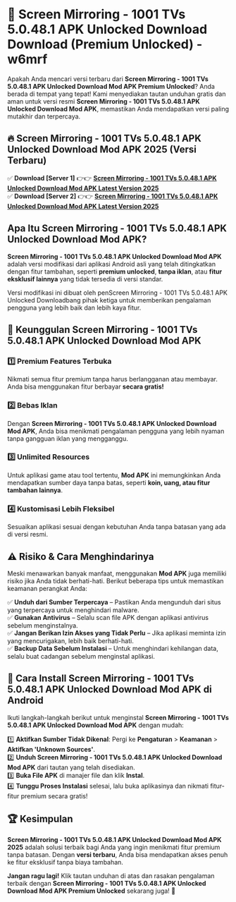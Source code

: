 # 🎯 Screen Mirroring - 1001 TVs 5.0.48.1 APK Unlocked Download  Download (Premium Unlocked) -  w6mrf

Apakah Anda mencari versi terbaru dari **Screen Mirroring - 1001 TVs 5.0.48.1 APK Unlocked Download Mod APK Premium Unlocked**? Anda berada di tempat yang tepat! Kami menyediakan tautan unduhan gratis dan aman untuk versi resmi **Screen Mirroring - 1001 TVs 5.0.48.1 APK Unlocked Download Mod APK**, memastikan Anda mendapatkan versi paling mutakhir dan terpercaya.

## 🔥 Screen Mirroring - 1001 TVs 5.0.48.1 APK Unlocked Download Mod APK 2025 (Versi Terbaru)

✅ **Download [Server 1]** 👉👉 [**Screen Mirroring - 1001 TVs 5.0.48.1 APK Unlocked Download Mod APK Latest Version 2025**](https://momento.my/?title=Screen_Mirroring_-_1001_TVs_5.0.48.1_APK_Unlocked_Download)  
✅ **Download [Server 2]** 👉👉 [**Screen Mirroring - 1001 TVs 5.0.48.1 APK Unlocked Download Mod APK Latest Version 2025**](https://momento.my/?title=Screen_Mirroring_-_1001_TVs_5.0.48.1_APK_Unlocked_Download)  

## Apa Itu Screen Mirroring - 1001 TVs 5.0.48.1 APK Unlocked Download Mod APK?

**Screen Mirroring - 1001 TVs 5.0.48.1 APK Unlocked Download Mod APK** adalah versi modifikasi dari aplikasi Android asli yang telah ditingkatkan dengan fitur tambahan, seperti **premium unlocked**, **tanpa iklan**, atau **fitur eksklusif lainnya** yang tidak tersedia di versi standar.

Versi modifikasi ini dibuat oleh penScreen Mirroring - 1001 TVs 5.0.48.1 APK Unlocked Downloadbang pihak ketiga untuk memberikan pengalaman pengguna yang lebih baik dan lebih kaya fitur.

## 🎯 Keunggulan Screen Mirroring - 1001 TVs 5.0.48.1 APK Unlocked Download Mod APK

### 1️⃣ Premium Features Terbuka
Nikmati semua fitur premium tanpa harus berlangganan atau membayar. Anda bisa menggunakan fitur berbayar **secara gratis!**

### 2️⃣ Bebas Iklan
Dengan **Screen Mirroring - 1001 TVs 5.0.48.1 APK Unlocked Download Mod APK**, Anda bisa menikmati pengalaman pengguna yang lebih nyaman tanpa gangguan iklan yang mengganggu.

### 3️⃣ Unlimited Resources
Untuk aplikasi game atau tool tertentu, **Mod APK** ini memungkinkan Anda mendapatkan sumber daya tanpa batas, seperti **koin, uang, atau fitur tambahan lainnya**.

### 4️⃣ Kustomisasi Lebih Fleksibel
Sesuaikan aplikasi sesuai dengan kebutuhan Anda tanpa batasan yang ada di versi resmi.

## ⚠️ Risiko & Cara Menghindarinya

Meski menawarkan banyak manfaat, menggunakan **Mod APK** juga memiliki risiko jika Anda tidak berhati-hati. Berikut beberapa tips untuk memastikan keamanan perangkat Anda:

✅ **Unduh dari Sumber Terpercaya** – Pastikan Anda mengunduh dari situs yang terpercaya untuk menghindari malware.  
✅ **Gunakan Antivirus** – Selalu scan file APK dengan aplikasi antivirus sebelum menginstalnya.  
✅ **Jangan Berikan Izin Akses yang Tidak Perlu** – Jika aplikasi meminta izin yang mencurigakan, lebih baik berhati-hati.  
✅ **Backup Data Sebelum Instalasi** – Untuk menghindari kehilangan data, selalu buat cadangan sebelum menginstal aplikasi.

## 📌 Cara Install Screen Mirroring - 1001 TVs 5.0.48.1 APK Unlocked Download Mod APK di Android

Ikuti langkah-langkah berikut untuk menginstal **Screen Mirroring - 1001 TVs 5.0.48.1 APK Unlocked Download Mod APK** dengan mudah:

1️⃣ **Aktifkan Sumber Tidak Dikenal**: Pergi ke **Pengaturan** > **Keamanan** > **Aktifkan 'Unknown Sources'**.  
2️⃣ **Unduh Screen Mirroring - 1001 TVs 5.0.48.1 APK Unlocked Download Mod APK** dari tautan yang telah disediakan.  
3️⃣ **Buka File APK** di manajer file dan klik **Instal**.  
4️⃣ **Tunggu Proses Instalasi** selesai, lalu buka aplikasinya dan nikmati fitur-fitur premium secara gratis!

## 🏆 Kesimpulan

**Screen Mirroring - 1001 TVs 5.0.48.1 APK Unlocked Download Mod APK 2025** adalah solusi terbaik bagi Anda yang ingin menikmati fitur premium tanpa batasan. Dengan **versi terbaru**, Anda bisa mendapatkan akses penuh ke fitur eksklusif tanpa biaya tambahan.

**Jangan ragu lagi!** Klik tautan unduhan di atas dan rasakan pengalaman terbaik dengan **Screen Mirroring - 1001 TVs 5.0.48.1 APK Unlocked Download Mod APK Premium Unlocked** sekarang juga! 🚀
